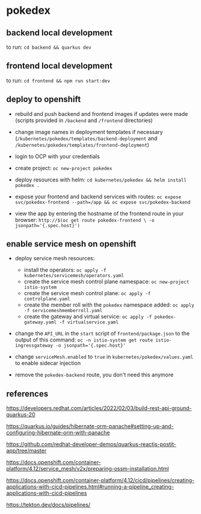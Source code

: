 # pokedex

## backend local development

to run: `cd backend && quarkus dev`

## frontend local development

to run: `cd frontend && npm run start:dev`

## deploy to openshift

* rebuild and push backend and frontend images if updates were made (scripts provided in `/backend` and `/frontend` directories)

* change image names in deployment templates if necessary (`/kubernetes/pokedex/templates/backend-deployment` and `/kubernetes/pokedex/templates/frontend-deployment`)

* login to OCP with your credentials

* create project: `oc new-project pokedex`

* deploy resources with helm: `cd kubernetes/pokedex && helm install pokedex .`

* expose your frontend and backend services with routes: `oc expose svc/pokedex-frontend --path=/app && oc expose svc/pokedex-backend`

* view the app by entering the hostname of the frontend route in your browser: `http://$(oc get route pokedex-frontend \
-o jsonpath='{.spec.host}')`

## enable service mesh on openshift

* deploy service mesh resources: 
    * install the operators: `oc apply -f  kubernetes/servicemesh/operators.yaml`
    * create the service mesh control plane namespace: `oc new-project istio-system`
    * create the service mesh control plane: `oc apply -f controlplane.yaml`
    * create the member roll with the `pokedex` namespace added: `oc apply -f servicemeshmemberroll.yaml`
    * create the gateway and virtual service: `oc apply -f pokedex-gateway.yaml -f virtualservice.yaml`  

* change the `API_URL` in the `start` script of `frontend/package.json` to the output of this command: `oc -n istio-system get route istio-ingressgateway -o jsonpath='{.spec.host}'`

* change `serviceMesh.enabled` to `true` in `kubernetes/pokedex/values.yaml` to enable sidecar injection

* remove the `pokedex-backend` route, you don't need this anymore


## references

https://developers.redhat.com/articles/2022/02/03/build-rest-api-ground-quarkus-20

https://quarkus.io/guides/hibernate-orm-panache#setting-up-and-configuring-hibernate-orm-with-panache

https://github.com/redhat-developer-demos/quarkus-reactjs-postit-app/tree/master

https://docs.openshift.com/container-platform/4.12/service_mesh/v2x/preparing-ossm-installation.html

https://docs.openshift.com/container-platform/4.12/cicd/pipelines/creating-applications-with-cicd-pipelines.html#running-a-pipeline_creating-applications-with-cicd-pipelines

https://tekton.dev/docs/pipelines/

